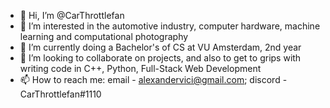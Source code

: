- 👋 Hi, I’m @CarThrottlefan
- 👀 I’m interested in the automotive industry, computer hardware, machine learning and computational photography
- 🌱 I’m currently doing a Bachelor's of CS at VU Amsterdam, 2nd year
- 💞️ I’m looking to collaborate on projects, and also to get to grips with writing code in C++, Python, Full-Stack Web Development
- 📫 How to reach me: email - alexandervici@gmail.com; discord - CarThrottlefan#1110

<!---
CarThrottlefan/CarThrottlefan is a ✨ special ✨ repository because its `README.md` (this file) appears on your GitHub profile.

This is a test.

You can click the Preview link to take a look at your changes.
--->
